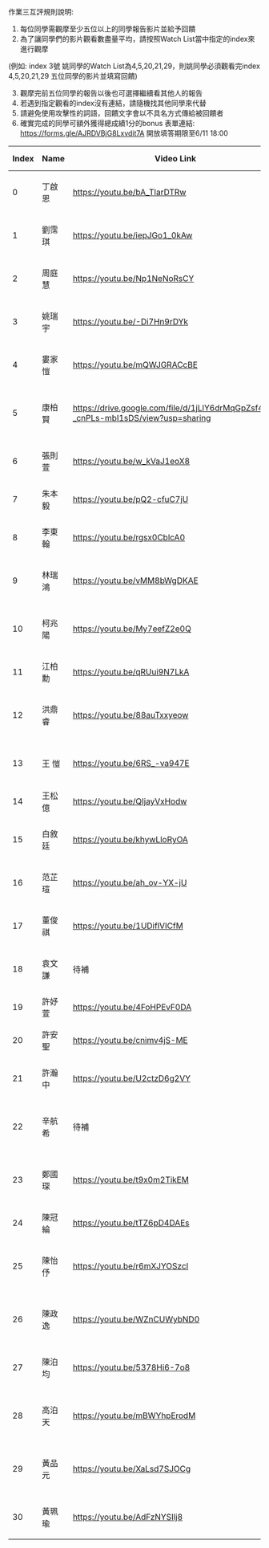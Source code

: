 作業三互評規則說明:
1. 每位同學需觀摩至少五位以上的同學報告影片並給予回饋
2. 為了讓同學們的影片觀看數盡量平均，請按照Watch List當中指定的index來進行觀摩

(例如: index 3號 姚同學的Watch List為4,5,20,21,29，則姚同學必須觀看完index 4,5,20,21,29 五位同學的影片並填寫回饋)

3. 觀摩完前五位同學的報告以後也可選擇繼續看其他人的報告
4. 若遇到指定觀看的index沒有連結，請隨機找其他同學來代替
5. 請避免使用攻擊性的詞語，回饋文字會以不具名方式傳給被回饋者
6. 確實完成的同學可額外獲得總成績1分的bonus
表單連結: https://forms.gle/AJRDVBjG8Lxvdit7A 開放填答期限至6/11 18:00

| Index	| Name	| Video Link |  Watch List	|
| --------- | --------- | --------- |  --------- |
|0  | 丁啟恩	| https://youtu.be/bA_TlarDTRw | 2, 7, 25, 27, 28	|
|1	| 劉霈琪	| https://youtu.be/iepJGo1_0kAw | 5, 16, 17, 21, 29	|
|2	| 周庭慧	| https://youtu.be/Np1NeNoRsCY	| 1, 8, 23, 26, 30	|
|3	| 姚瑞宇	| https://youtu.be/-Di7Hn9rDYk	| 4, 5, 20, 21, 29	|
|4	| 婁家愷	| https://youtu.be/mQWJGRACcBE	| 6, 7, 14, 15, 18	|
|5	| 康柏賢	| https://drive.google.com/file/d/1jLlY6drMqGpZsf4cg-_cnPLs-mbI1sDS/view?usp=sharing	| 14, 15, 18, 29, 30	|
|6	| 張則萱	| https://youtu.be/w_kVaJ1eoX8	| 0, 5, 17, 24, 25	|
|7	| 朱本毅	| https://youtu.be/pQ2-cfuC7jU	| 4, 6, 8, 9, 28	|
|8	| 李東翰	| https://youtu.be/rgsx0CblcA0	| 0, 9, 21, 29, 30	|
|9	| 林瑞鴻	| https://youtu.be/vMM8bWgDKAE	| 7, 11, 19, 25, 26	|
|10 |	柯兆陽	| https://youtu.be/My7eefZ2e0Q	| 15, 16, 25, 26, 30	|
|11 |	江柏勳	| https://youtu.be/qRUui9N7LkA	| 1, 2, 3, 7, 10	|
|12 |	洪鼎睿	| https://youtu.be/88auTxxyeow	| 2, 9, 15, 20, 22, 24	|
|13 |	王  愷 | https://youtu.be/6RS_-va947E	| 4, 6, 11, 23, 25	|
|14 |	王松億	| https://youtu.be/QIjayVxHodw	| 0, 2, 3, 19, 29	|
|15 |	白敘廷 | https://youtu.be/khywLloRyOA	| 7, 18, 22, 26, 30	|
|16 |	范芷瑄	| https://youtu.be/ah_ov-YX-jU	| 0, 3, 14, 24, 26	|
|17 |	董俊祺	| https://youtu.be/1UDiflVICfM  	| 6, 8, 18, 22, 23	|
|18 |	袁文謙	| 待補	| 3, 5, 15, 20, 22	|
|19 |	許妤萱	| https://youtu.be/4FoHPEvF0DA	| 0, 4, 6, 9, 23	|
|20 |	許安聖	| https://youtu.be/cnimv4jS-ME	| 1, 4, 8, 9, 12	|
|21 |	許瀚中	| https://youtu.be/U2ctzD6g2VY	| 2, 3, 14, 23, 28	|
|22 |	辛航希	| 待補	| 10, 13, 18, 21, 24	|
|23 |	鄭國琛 | https://youtu.be/t9x0m2TikEM	| 10, 12, 13, 14, 27	|
|24 |	陳冠綸	| https://youtu.be/tTZ6pD4DAEs	| 2, 5, 8, 10, 21	|
|25 |	陳怡伃	| https://youtu.be/r6mXJYOSzcI 	| 10, 20, 22, 27, 28	|
|26 |	陳政逸	| https://youtu.be/WZnCUWybND0	| 13, 16, 19, 20, 24	|
|27 |	陳泊均 | https://youtu.be/5378Hi6-7o8	| 1, 11, 13, 16, 17 |
|28 |	高泊天	| https://youtu.be/mBWYhpErodM	| 12, 13, 17, 19, 27	|
|29 |	黃品元	| https://youtu.be/XaLsd7SJOCg	| 11, 12, 16, 17, 19	|
|30 |	黃珮瑜	| https://youtu.be/AdFzNYSIlj8	| 1, 11, 12, 27, 28	|

